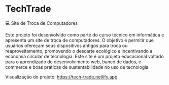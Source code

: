 # TechTrade

💻 Site de Troca de Computadores

Este projeto foi desenvolvido como parte do curso técnico em informática e apresenta um site de troca de computadores. O objetivo é permitir que usuários ofereçam seus dispositivos antigos para troca ou reaproveitamento, promovendo o descarte ecológico e incentivando a economia circular de tecnologia.
Este site é um projeto educacional voltado para o aprendizado de desenvolvimento web, banco de dados, e-commerce e boas práticas de sustentabilidade no uso de tecnologia.

Visualização do projeto: https://tech-trade.netlify.app
